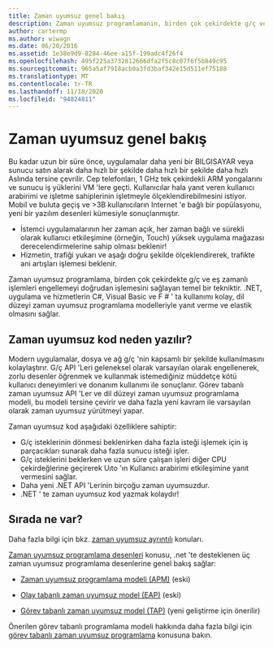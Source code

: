 ```yaml
---
title: Zaman uyumsuz genel bakış
description: Zaman uyumsuz programlamanın, birden çok çekirdekte g/ç ve eş zamanlı işlemleri engellemeyi doğrudan işlemesini sağlayan bir anahtar tekniği olduğunu öğrenin.
author: cartermp
ms.author: wiwagn
ms.date: 06/20/2016
ms.assetid: 1e38e9d9-8284-46ee-a15f-199adc4f26f4
ms.openlocfilehash: 495f225a3732812666dfa2f5c8c07f6f5b849c95
ms.sourcegitcommit: 965a5af7918acb0a3fd3baf342e15d511ef75188
ms.translationtype: MT
ms.contentlocale: tr-TR
ms.lasthandoff: 11/18/2020
ms.locfileid: "94824811"
---
```

# <a name="async-overview"></a>Zaman uyumsuz genel bakış

Bu kadar uzun bir süre önce, uygulamalar daha yeni bir BILGISAYAR veya sunucu satın alarak daha hızlı bir şekilde daha hızlı bir şekilde daha hızlı Aslında tersine çevrilir. Cep telefonları, 1 GHz tek çekirdekli ARM yongalarını ve sunucu iş yüklerini VM 'lere geçti. Kullanıcılar hala yanıt veren kullanıcı arabirimi ve işletme sahiplerinin işletmeyle ölçeklendirebilmesini istiyor. Mobil ve buluta geçiş ve >3B kullanıcıların Internet 'e bağlı bir popülasyonu, yeni bir yazılım desenleri kümesiyle sonuçlanmıştır.

- İstemci uygulamalarının her zaman açık, her zaman bağlı ve sürekli olarak kullanıcı etkileşimine (örneğin, Touch) yüksek uygulama mağazası derecelendirmelerine sahip olması beklenir!
- Hizmetin, trafiği yukarı ve aşağı doğru şekilde ölçeklendirerek, trafikte ani artışları işlemesi beklenir.

Zaman uyumsuz programlama, birden çok çekirdekte g/ç ve eş zamanlı işlemleri engellemeyi doğrudan işlemesini sağlayan temel bir tekniktir. .NET, uygulama ve hizmetlerin C#, Visual Basic ve F # ' ta kullanımı kolay, dil düzeyi zaman uyumsuz programlama modelleriyle yanıt verme ve elastik olmasını sağlar.

## <a name="why-write-async-code"></a>Zaman uyumsuz kod neden yazılır?

Modern uygulamalar, dosya ve ağ g/ç 'nin kapsamlı bir şekilde kullanılmasını kolaylaştırır. G/ç API 'Leri geleneksel olarak varsayılan olarak engellenerek, zorlu desenler öğrenmek ve kullanmak istemediğiniz müddetçe kötü kullanıcı deneyimleri ve donanım kullanımı ile sonuçlanır. Görev tabanlı zaman uyumsuz API 'Ler ve dil düzeyi zaman uyumsuz programlama modeli, bu modeli tersine çevirir ve daha fazla yeni kavram ile varsayılan olarak zaman uyumsuz yürütmeyi yapar.

Zaman uyumsuz kod aşağıdaki özelliklere sahiptir:

- G/ç isteklerinin dönmesi beklenirken daha fazla isteği işlemek için iş parçacıkları sunarak daha fazla sunucu isteği işler.
- G/ç isteklerini beklerken ve uzun süre çalışan işleri diğer CPU çekirdeğlerine geçirerek Uıto 'ın Kullanıcı arabirimi etkileşimine yanıt vermesini sağlar.
- Daha yeni .NET API 'Lerinin birçoğu zaman uyumsuzdur.
- .NET ' te zaman uyumsuz kod yazmak kolaydır!

## <a name="whats-next"></a>Sırada ne var?

Daha fazla bilgi için bkz. [zaman uyumsuz ayrıntılı](async-in-depth.md) konuları.

[Zaman uyumsuz programlama desenleri](asynchronous-programming-patterns/index.md) konusu, .net 'te desteklenen üç zaman uyumsuz programlama desenlerine genel bakış sağlar:  
  
- [Zaman uyumsuz programlama modeli (APM)](asynchronous-programming-patterns/asynchronous-programming-model-apm.md) (eski)  
  
- [Olay tabanlı zaman uyumsuz model (EAP)](asynchronous-programming-patterns/event-based-asynchronous-pattern-eap.md) (eski)  
  
- [Görev tabanlı zaman uyumsuz model (TAP)](asynchronous-programming-patterns/task-based-asynchronous-pattern-tap.md) (yeni geliştirme için önerilir)  

Önerilen görev tabanlı programlama modeli hakkında daha fazla bilgi için [görev tabanlı zaman uyumsuz programlama](parallel-programming/task-based-asynchronous-programming.md) konusuna bakın.
